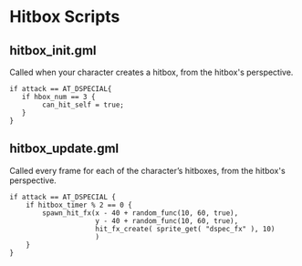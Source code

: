 # Hitbox Scripts


## hitbox_init.gml
Called when your character creates a hitbox, from the hitbox's perspective.

```gml
if attack == AT_DSPECIAL{
   if hbox_num == 3 {
        can_hit_self = true;
   }
}
```


## hitbox_update.gml
Called every frame for each of the character’s hitboxes, from the hitbox's perspective.

```gml
if attack == AT_DSPECIAL {
    if hitbox_timer % 2 == 0 {
       	spawn_hit_fx(x - 40 + random_func(10, 60, true), 
       	             y - 40 + random_func(10, 60, true), 
       	             hit_fx_create( sprite_get( "dspec_fx" ), 10)
       	             )
    }
}
```
